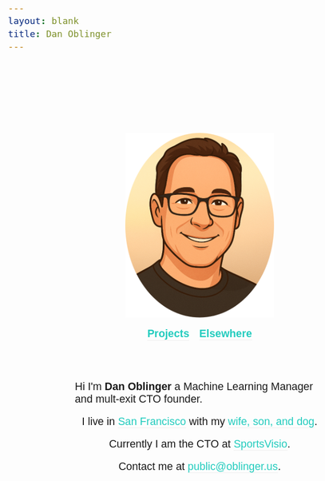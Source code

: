 ```yaml
---
layout: blank
title: Dan Oblinger
---
```




<head>
  <link href="https://fonts.googleapis.com/css2?family=Source+Sans+Pro:wght@100;300;600&display=swap" rel="stylesheet">
  <style>
    a, a:visited, a:active {
      color: #23ccbe;
      text-decoration: none;
      border-bottom-width: 1px;
      border-bottom-style: solid;
      border-bottom-color: #ededed;
    }
    b {
      font-weight: 600;
    }
    body {
      font-family: "Source Sans Pro", sans-serif;
      font-weight: 300;
      font-size: 16pt;
    }
  </style>
</head>


<div style="display: flex; justify-content: center; 
     align-items: center; height: 100vh;">

 <div style="display: flex; flex-direction: column; align-items: center; gap: 20px; height: 100vh; width: 500px;">   <!-- justify-content: center;-->

   <div style="height: 120px;"></div>

   <img src="/assets/images/dan_headshot.png" height=370 alt="DanO Headshot">  

   <div style="display: flex; justify-content: center; gap: 20px;">
    <a href="/projects/"><b>Projects</b></a>
  	<b><a href="/elsewhere">Elsewhere</a></b>
   </div>

   <div style="height: 1vh;"></div>

   <div>
     Hi I'm <b>Dan Oblinger</b> a Machine Learning Manager and mult-exit CTO founder.
   </div>

   <div>I live in <a href="https://en.wikipedia.org/wiki/Golden_Gate_Bridge#/media/File:Golden_Gate_Bridge_as_seen_from_Battery_East.jpg">San Francisco</a> 
     with my <a href="/assets/images/family.jpg">wife, son, and dog</a>.
   </div>
   <div>
   	 Currently I am the CTO at <a href="https://SportsVisio.com">SportsVisio</a>.
   </div>
   <div>
   	 Contact me at <a href="mailto:public@oblinger.us">public@oblinger.us</a>.
   </div>

  </div>

</div>



